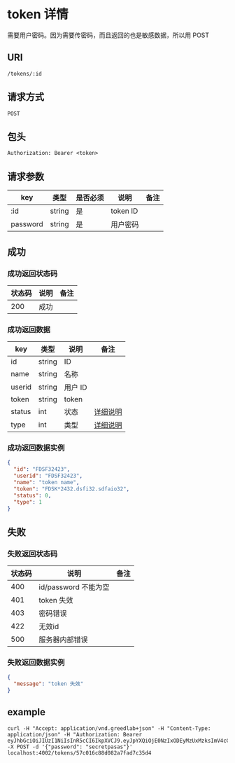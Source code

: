 # token 详情

需要用户密码。因为需要传密码，而且返回的也是敏感数据，所以用 POST

## URI

```
/tokens/:id
```

## 请求方式

```
POST
```

## 包头

```
Authorization: Bearer <token>
```

## 请求参数

| key | 类型 | 是否必须 | 说明 | 备注 |
| --- | --- | --- | --- | --- |
| :id | string | 是 | token ID |  |
| password | string | 是 | 用户密码 |  |

## 成功

### 成功返回状态码

| 状态码 | 说明 | 备注 |
| --- | --- | --- |
| 200 | 成功 | |

### 成功返回数据

| key | 类型 | 说明 | 备注 |
| --- | --- | --- | --- |
| id | string | ID |  |
| name | string | 名称 | |
| userid | string | 用户 ID |  |
| token | string | token |  |
| status | int |  状态 | [详细说明](../../table/token.md#status) |
| type | int | 类型 | [详细说明](../../table/token.md#type) |

### 成功返回数据实例

```json
{
  "id": "FDSF32423",
  "userid": "FDSF32423",
  "name": "token name",
  "token": "FDSK*2432.dsfi32.sdfaio32",
  "status": 0,
  "type": 1
}
```

## 失败

### 失败返回状态码

| 状态码 | 说明 | 备注 |
| --- | --- | --- |
| 400 | id/password 不能为空 |  |
| 401 | token 失效 |  |
| 403 | 密码错误 |  |
| 422 | 无效id |  |
| 500 | 服务器内部错误 |  |

### 失败返回数据实例

```json
{
  "message": "token 失效"
}
```

## example

```
curl -H "Accept: application/vnd.greedlab+json" -H "Content-Type: application/json" -H "Authorization: Bearer eyJhbGciOiJIUzI1NiIsInR5cCI6IkpXVCJ9.eyJpYXQiOjE0NzIxODEyMzUxMzksImV4cCI6MTQ3NDc3MzIzNTEzOSwiaWQiOiI1N2JmOWJhMWNlODRjOTk5YTBlZmQ1YjciLCJzY29wZSI6ImRlZmF1bHQifQ.ESm0koiqDc8nfRTiHp4Uwo7PKNCtPRU5dfVfLT6MUSk" -X POST -d '{"password": "secretpasas"}' localhost:4002/tokens/57c016c88d082a7fad7c35d4
```
